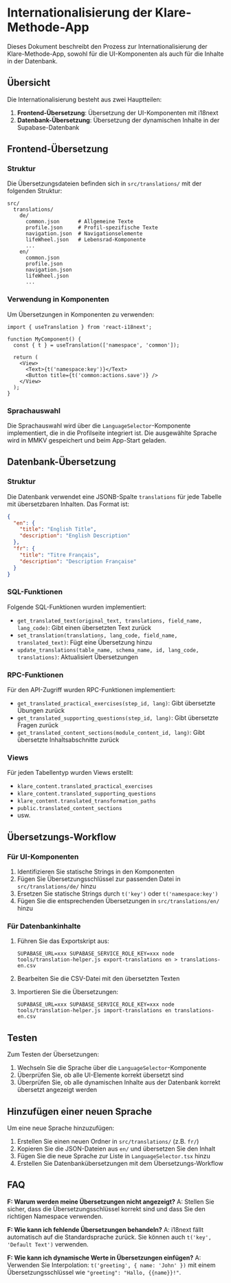 # Internationalisierung der Klare-Methode-App

Dieses Dokument beschreibt den Prozess zur Internationalisierung der Klare-Methode-App, sowohl für die UI-Komponenten als auch für die Inhalte in der Datenbank.

## Übersicht

Die Internationalisierung besteht aus zwei Hauptteilen:

1. **Frontend-Übersetzung**: Übersetzung der UI-Komponenten mit i18next
2. **Datenbank-Übersetzung**: Übersetzung der dynamischen Inhalte in der Supabase-Datenbank

## Frontend-Übersetzung

### Struktur

Die Übersetzungsdateien befinden sich in `src/translations/` mit der folgenden Struktur:

```
src/
  translations/
    de/
      common.json      # Allgemeine Texte
      profile.json     # Profil-spezifische Texte
      navigation.json  # Navigationselemente
      lifeWheel.json   # Lebensrad-Komponente
      ...
    en/
      common.json
      profile.json
      navigation.json
      lifeWheel.json
      ...
```

### Verwendung in Komponenten

Um Übersetzungen in Komponenten zu verwenden:

```tsx
import { useTranslation } from 'react-i18next';

function MyComponent() {
  const { t } = useTranslation(['namespace', 'common']);
  
  return (
    <View>
      <Text>{t('namespace:key')}</Text>
      <Button title={t('common:actions.save')} />
    </View>
  );
}
```

### Sprachauswahl

Die Sprachauswahl wird über die `LanguageSelector`-Komponente implementiert, die in die Profilseite integriert ist. Die ausgewählte Sprache wird in MMKV gespeichert und beim App-Start geladen.

## Datenbank-Übersetzung

### Struktur

Die Datenbank verwendet eine JSONB-Spalte `translations` für jede Tabelle mit übersetzbaren Inhalten. Das Format ist:

```json
{
  "en": {
    "title": "English Title",
    "description": "English Description"
  },
  "fr": {
    "title": "Titre Français",
    "description": "Description Française"
  }
}
```

### SQL-Funktionen

Folgende SQL-Funktionen wurden implementiert:

- `get_translated_text(original_text, translations, field_name, lang_code)`: Gibt einen übersetzten Text zurück
- `set_translation(translations, lang_code, field_name, translated_text)`: Fügt eine Übersetzung hinzu
- `update_translations(table_name, schema_name, id, lang_code, translations)`: Aktualisiert Übersetzungen

### RPC-Funktionen

Für den API-Zugriff wurden RPC-Funktionen implementiert:

- `get_translated_practical_exercises(step_id, lang)`: Gibt übersetzte Übungen zurück
- `get_translated_supporting_questions(step_id, lang)`: Gibt übersetzte Fragen zurück
- `get_translated_content_sections(module_content_id, lang)`: Gibt übersetzte Inhaltsabschnitte zurück

### Views

Für jeden Tabellentyp wurden Views erstellt:

- `klare_content.translated_practical_exercises`
- `klare_content.translated_supporting_questions`
- `klare_content.translated_transformation_paths`
- `public.translated_content_sections`
- usw.

## Übersetzungs-Workflow

### Für UI-Komponenten

1. Identifizieren Sie statische Strings in den Komponenten
2. Fügen Sie Übersetzungsschlüssel zur passenden Datei in `src/translations/de/` hinzu
3. Ersetzen Sie statische Strings durch `t('key')` oder `t('namespace:key')`
4. Fügen Sie die entsprechenden Übersetzungen in `src/translations/en/` hinzu

### Für Datenbankinhalte

1. Führen Sie das Exportskript aus:
   ```
   SUPABASE_URL=xxx SUPABASE_SERVICE_ROLE_KEY=xxx node tools/translation-helper.js export-translations en > translations-en.csv
   ```

2. Bearbeiten Sie die CSV-Datei mit den übersetzten Texten

3. Importieren Sie die Übersetzungen:
   ```
   SUPABASE_URL=xxx SUPABASE_SERVICE_ROLE_KEY=xxx node tools/translation-helper.js import-translations en translations-en.csv
   ```

## Testen

Zum Testen der Übersetzungen:

1. Wechseln Sie die Sprache über die `LanguageSelector`-Komponente
2. Überprüfen Sie, ob alle UI-Elemente korrekt übersetzt sind
3. Überprüfen Sie, ob alle dynamischen Inhalte aus der Datenbank korrekt übersetzt angezeigt werden

## Hinzufügen einer neuen Sprache

Um eine neue Sprache hinzuzufügen:

1. Erstellen Sie einen neuen Ordner in `src/translations/` (z.B. `fr/`)
2. Kopieren Sie die JSON-Dateien aus `en/` und übersetzen Sie den Inhalt
3. Fügen Sie die neue Sprache zur Liste in `LanguageSelector.tsx` hinzu
4. Erstellen Sie Datenbankübersetzungen mit dem Übersetzungs-Workflow

## FAQ

**F: Warum werden meine Übersetzungen nicht angezeigt?**
A: Stellen Sie sicher, dass die Übersetzungsschlüssel korrekt sind und dass Sie den richtigen Namespace verwenden.

**F: Wie kann ich fehlende Übersetzungen behandeln?**
A: i18next fällt automatisch auf die Standardsprache zurück. Sie können auch `t('key', 'Default Text')` verwenden.

**F: Wie kann ich dynamische Werte in Übersetzungen einfügen?**
A: Verwenden Sie Interpolation: `t('greeting', { name: 'John' })` mit einem Übersetzungsschlüssel wie `"greeting": "Hallo, {{name}}!"`.
